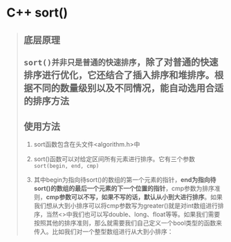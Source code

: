# C++ sort()

><h2>底层原理
>
>`sort()并非只是普通的快速排序`，除了对普通的快速排序进行优化，它还结合了插入排序和堆排序。根据不同的数量级别以及不同情况，能自动选用合适的排序方法
>
><h2>使用方法</h2>
>
>1. sort函数包含在头文件<algorithm.h>中
>
>2. sort()函数可以对给定区间所有元素进行排序。它有三个参数`sort(begin, end, cmp)`
>3. 其中begin为指向待sort()的数组的第一个元素的指针，**end为指向待sort()的数组的最后一个元素的下一个位置的指针**，cmp参数为排序准则，**cmp参数可以不写，如果不写的话，默认从小到大进行排序**。如果我们想从大到小排序可以将cmp参数写为greater<int>()就是对int数组进行排序，当然<>中我们也可以写double、long、float等等。如果我们需要按照其他的排序准则，那么就需要我们自己定义一个bool类型的函数来传入。比如我们对一个整型数组进行从大到小排序：
>    